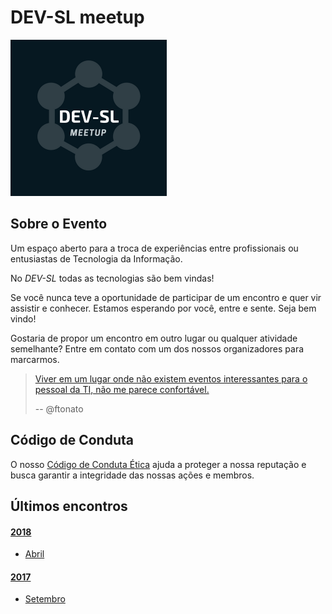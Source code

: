 # DEV-SL meetup
<img src="devsl-meetup.png" alt="DEV-SL meetup" width="250">

## Sobre o Evento

Um espaço aberto para a troca de experiências entre profissionais ou entusiastas de Tecnologia da Informação.

No _DEV-SL_ todas as tecnologias são bem vindas!

Se você nunca teve a oportunidade de participar de um encontro e quer vir assistir e conhecer. Estamos esperando por você, entre e sente. Seja bem vindo!

Gostaria de propor um encontro em outro lugar ou qualquer atividade semelhante? Entre em contato com um dos nossos organizadores para marcarmos.

> [Viver em um lugar onde não existem eventos interessantes para o pessoal da TI, não me parece confortável.](https://twitter.com/ftonato/status/902599747785117697)  
>
> -- @ftonato

## Código de Conduta

O nosso [Código de Conduta Ética](codigo-de-conduta.md) ajuda a proteger a nossa reputação e busca garantir a integridade das nossas ações e membros.

## Últimos encontros

#### [2018](editions/README.md)
- [Abril](editions/04-2018.md)
#### [2017](editions/README.md)
- [Setembro](editions/09-2017.md)
